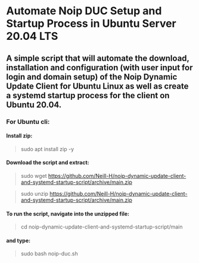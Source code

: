 # Automate Noip DUC Setup and Startup Process in Ubuntu Server 20.04 LTS


## A simple script that will automate the download, installation and configuration (with user input for login and domain setup) of the Noip Dynamic Update Client for Ubuntu Linux as well as create a systemd startup process for the client on Ubuntu 20.04.


### For Ubuntu cli:

#### Install zip:

> sudo apt install zip -y

#### Download the script and extract:

> sudo wget https://github.com/Neill-H/noip-dynamic-update-client-and-systemd-startup-script/archive/main.zip 

> sudo unzip https://github.com/Neill-H/noip-dynamic-update-client-and-systemd-startup-script/archive/main.zip

#### To run the script, navigate into the unzipped file:

> cd noip-dynamic-update-client-and-systemd-startup-script/main

#### and type:

> sudo bash noip-duc.sh
